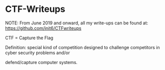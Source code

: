 # CTF-Writeups

NOTE: From June 2019 and onward, all my write-ups can be found at: https://github.com/init6/CTFwriteups

CTF = Capture the Flag

Definition: special kind of competition designed to challenge competitors in cyber security problems and/or 

defend/capture computer systems.
